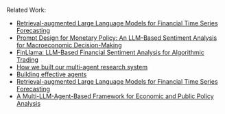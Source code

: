 Related Work:
- [Retrieval-augmented Large Language Models for Financial Time Series Forecasting](https://arxiv.org/html/2502.05878v1#S6)
- [Prompt Design for Monetary Policy: An LLM-Based Sentiment Analysis for Macroeconomic Decision-Making](https://aisel.aisnet.org/acis2024/168/)
- [FinLlama: LLM-Based Financial Sentiment Analysis for Algorithmic Trading](https://www.researchgate.net/publication/385821397_FinLlama_LLM-Based_Financial_Sentiment_Analysis_for_Algorithmic_Trading)
- [How we built our multi-agent research system](https://www.anthropic.com/engineering/multi-agent-research-system)
- [Building effective agents](https://www.anthropic.com/engineering/building-effective-agents)
- [Retrieval-augmented Large Language Models for Financial Time Series Forecasting](https://arxiv.org/pdf/2502.16879)
- [A Multi-LLM-Agent-Based Framework for
Economic and Public Policy Analysis](https://arxiv.org/pdf/2502.16879)

